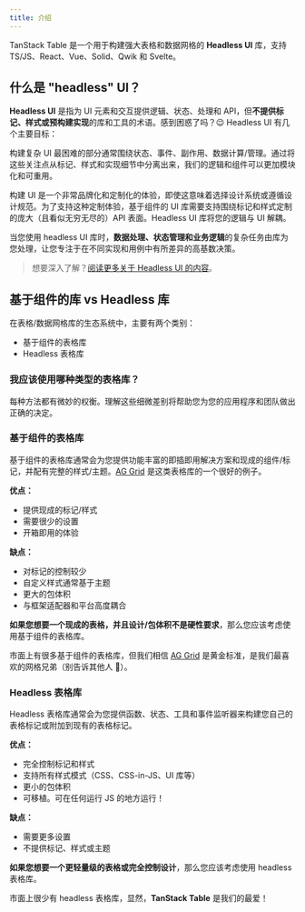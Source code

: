 ```yaml
---
title: 介绍
---
```


TanStack Table 是一个用于构建强大表格和数据网格的 **Headless UI** 库，支持 TS/JS、React、Vue、Solid、Qwik 和 Svelte。

## 什么是 "headless" UI？

**Headless UI** 是指为 UI 元素和交互提供逻辑、状态、处理和 API，但**不提供标记、样式或预构建实现**的库和工具的术语。感到困惑了吗？😉 Headless UI 有几个主要目标：

构建复杂 UI 最困难的部分通常围绕状态、事件、副作用、数据计算/管理。通过将这些关注点从标记、样式和实现细节中分离出来，我们的逻辑和组件可以更加模块化和可重用。

构建 UI 是一个非常品牌化和定制化的体验，即使这意味着选择设计系统或遵循设计规范。为了支持这种定制体验，基于组件的 UI 库需要支持围绕标记和样式定制的庞大（且看似无穷无尽的）API 表面。Headless UI 库将您的逻辑与 UI 解耦。

当您使用 headless UI 库时，**数据处理、状态管理和业务逻辑**的复杂任务由库为您处理，让您专注于在不同实现和用例中有所差异的高基数决策。

> 想要深入了解？[阅读更多关于 Headless UI 的内容](https://www.merrickchristensen.com/articles/headless-user-interface-components/)。

## 基于组件的库 vs Headless 库

在表格/数据网格库的生态系统中，主要有两个类别：

- 基于组件的表格库
- Headless 表格库

### 我应该使用哪种类型的表格库？

每种方法都有微妙的权衡。理解这些细微差别将帮助您为您的应用程序和团队做出正确的决定。

### 基于组件的表格库

基于组件的表格库通常会为您提供功能丰富的即插即用解决方案和现成的组件/标记，并配有完整的样式/主题。[AG Grid](https://ag-grid.com/react-data-grid/?utm_source=reacttable&utm_campaign=githubreacttable) 是这类表格库的一个很好的例子。

**优点：**

- 提供现成的标记/样式
- 需要很少的设置
- 开箱即用的体验

**缺点：**

- 对标记的控制较少
- 自定义样式通常基于主题
- 更大的包体积
- 与框架适配器和平台高度耦合

**如果您想要一个现成的表格，并且设计/包体积不是硬性要求**，那么您应该考虑使用基于组件的表格库。

市面上有很多基于组件的表格库，但我们相信 [AG Grid](https://ag-grid.com/react-data-grid/?utm_source=reacttable&utm_campaign=githubreacttable) 是黄金标准，是我们最喜欢的网格兄弟（别告诉其他人 🤫）。

### Headless 表格库

Headless 表格库通常会为您提供函数、状态、工具和事件监听器来构建您自己的表格标记或附加到现有的表格标记。

**优点：**

- 完全控制标记和样式
- 支持所有样式模式（CSS、CSS-in-JS、UI 库等）
- 更小的包体积
- 可移植。可在任何运行 JS 的地方运行！

**缺点：**

- 需要更多设置
- 不提供标记、样式或主题

**如果您想要一个更轻量级的表格或完全控制设计**，那么您应该考虑使用 headless 表格库。

市面上很少有 headless 表格库，显然，**TanStack Table** 是我们的最爱！